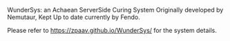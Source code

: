 WunderSys: an Achaean ServerSide Curing System
Originally developed by Nemutaur, Kept Up to date currently by Fendo.

Please refer to https://zpaav.github.io/WunderSys/ for the system details.
